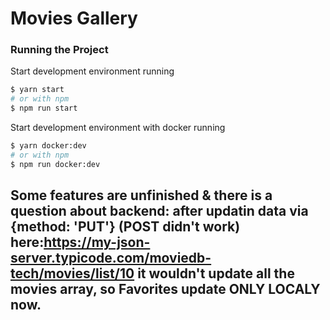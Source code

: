# Movies Gallery

### Running the Project

Start development environment running

```sh
$ yarn start
# or with npm
$ npm run start
```

Start development environment with docker running

```sh
$ yarn docker:dev
# or with npm
$ npm run docker:dev
```

## Some features are unfinished & there is a question about backend: after updatin data via {method: 'PUT'} (POST didn't work) here:https://my-json-server.typicode.com/moviedb-tech/movies/list/10 it wouldn't update all the movies array, so Favorites update ONLY LOCALY now.
